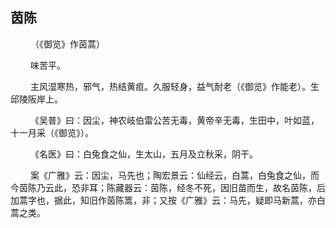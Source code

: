 ## 茵陈

<p>&emsp;&emsp;
（《御览》作茵蒿）
</p>
<p>&emsp;&emsp;
味苦平。
</p>
<p>&emsp;&emsp;
主风湿寒热，邪气，热结黄疸。久服轻身，益气耐老（《御览》作能老）。生邱陵阪岸上。
</p>
<p>&emsp;&emsp;
《吴普》曰：因尘，神农岐伯雷公苦无毒，黄帝辛无毒，生田中，叶如蓝，十一月采（《御览》）。
</p>
<p>&emsp;&emsp;
《名医》曰：白兔食之仙，生太山，五月及立秋采，阴干。
</p>
<p>&emsp;&emsp;
案《广雅》云：因尘，马先也；陶宏景云：仙经云，白蒿，白兔食之仙，而今茵陈乃云此，恐非耳；陈藏器云：茵陈，经冬不死，因旧苗而生，故名茵陈，后加蒿字也，据此，知旧作茵陈篙，非；又按《广雅》云：马先，疑即马新蒿，亦白蒿之类。
</p>









